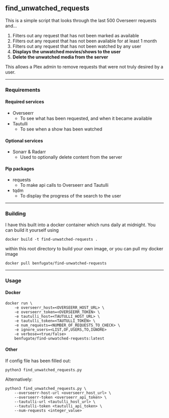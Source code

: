 ## find_unwatched_requests

This is a simple script that looks through the last 500 Overseerr requests and...

1. Filters out any request that has not been marked as available
2. Filters out any request that has not been available for at least 1 month
3. Filters out any request that has not been watched by any user
4. <b>Displays the unwatched movies/shows to the user</b>
5. <b>Delete the unwatched media from the server</b>

This allows a Plex admin to remove requests that were not truly desired by a user.

---

### Requirements

#### Required services
* Overseerr
  * To see what has been requested, and when it became available
* Tautulli
  * To see when a show has been watched

#### Optional services
* Sonarr & Radarr
  * Used to optionally delete content from the server

#### Pip packages

* requests
  * To make api calls to Overseerr and Tautulli
* tqdm
  * To display the progress of the search to the user

---

### Building

I have this built into a docker container which runs daily at midnight. You can build it yourself using

`docker build -t find-unwatched-requests .`

within this root directory to build your own image, or you can pull my docker image

`docker pull benfugate/find-unwatched-requests`

---

### Usage

#### Docker

```
docker run \
    -e overseerr_host=<OVERSEERR_HOST_URL> \
    -e overseerr_token=<OVERSEERR_TOKEN> \
    -e tautulli_host=<TAUTULLI_HOST_URL> \
    -e tautulli_token=<TAUTULLI_TOKEN> \
    -e num_requests=<NUMBER_OF_REQUESTS_TO_CHECK> \
    -e ignore_users=<LIST,OF,USERS,TO,IGNORE>
    -e verbose=<true/false>
    benfugate/find-unwatched-requests:latest
```

#### Other

If config file has been filled out:

`python3 find_unwatched_requests.py`

Alternatively:
```
python3 find_unwatched_requests.py \
    --overseerr-host-url <overseerr_host_url> \
    --overseerr-token <overseerr_api_token> \
    --tautulli-url <tautulli_host_url> \
    --tautulli-token <tautulli_api_token> \
    --num-requests <integer_value>
```
